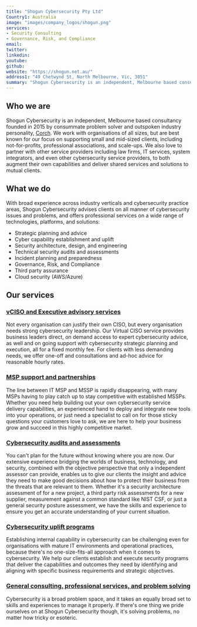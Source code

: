 ```yaml
---
title: "Shogun Cybersecurity Pty Ltd"
Country1: Australia
image: "images/company_logos/shogun.png"
services:
- Security Consulting
- Governance, Risk, and Compliance
email: 
twitter: 
linkedin: 
youtube: 
github: 
website: "https://shogun.net.au/"
address1: "49 Chetwynd St, North Melbourne, Vic, 3051"
summary: "Shogun Cybersecurity is an independent, Melbourne based consultancy founded in 2015 by consummate problem solver and outspoken industry personality, Corch. We work with organisations of all sizes, but are best known for our focus on supporting small and mid-sized clients, including not-for-profits, professional associations, and scale-ups." 
---
```

## Who we are

Shogun Cybersecurity is an independent, Melbourne based consultancy founded in 2015 by consummate problem solver and outspoken industry personality, [Corch](https://www.linkedin.com/in/corch/). We work with organisations of all sizes, but are best known for our focus on supporting small and mid-sized clients, including not-for-profits, professional associations, and scale-ups.  We also love to partner with other service providers including law firms, IT services, system integrators, and even other cybersecurity service providers, to both augment their own capabilities and deliver shared services and solutions to mutual clients.

## What we do

With broad experience across industry verticals and cybersecurity practice areas, Shogun Cybersecurity advises clients on all manner of cybersecurity issues and problems, and offers professional services on a wide range of technologies, platforms, and solutions:
* Strategic planning and advice
* Cyber capability establishment and uplift
* Security architecture, design, and engineering
* Technical security audits and assessments
* Incident planning and preparedness
* Governance, Risk, and Compliance
* Third party assurance
* Cloud security (AWS/Azure)

## Our services
### [vCISO and Executive advisory services](https://shogun.net.au/#what-we-do)

Not every organisation can justify their own CISO, but every organisation needs strong cybersecurity leadership. Our Virtual CISO service provides business leaders direct, on demand access to expert cybersecurity advice, as well and on going support with cybersecurity strategic planning and execution, all for a fixed monthly fee. For clients with less demanding needs, we offer one-off and consultations and ad-hoc advice for reasonable hourly rates.

### [MSP support and partnerships](https://shogun.net.au/#what-we-do)

The line between IT MSP and MSSP is rapidly disappearing, with many MSPs having to play catch up to stay competitive with established MSSPs. Whether you need help building out your own cybersecurity service delivery capabilities, an experienced hand to deploy and integrate new tools into your operations, or just need a specialist to call on for those sticky questions your customers love to ask, we are here to help your business grow and succeed in this highly competitive market.

### [Cybersecurity audits and assessments](https://shogun.net.au/#what-we-do)

You can't plan for the future without knowing where you are now. Our extensive experience bridging the worlds of business, technology, and security, combined with the objective perspective that only a independent assessor can provide, enables us to give our clients the insight and advice they need to make good decisions about how to protect their business from the threats that are relevant to them. Whether it's a security architecture assessment of for a new project, a third party risk assessments for a new supplier, measurement against a common standard like NIST CSF, or just a general security posture assessment, we have the skills and experience to ensure you get an accurate understanding of your current situation.

### [Cybersecurity uplift programs](https://shogun.net.au/#what-we-do)

Establishing internal capability in cybersecurity can be challenging even for organisations with mature IT environments and operational practices, because there's no one-size-fits-all approach when it comes to cybersecurity. We help our clients establish and execute security programs that deliver the capabilities and outcomes they need by identifying and aligning with specific business requirements and strategic objectives.

### [General consulting, professional services, and problem solving](https://shogun.net.au/#what-we-do)

Cybersecurity is a broad problem space, and it takes an equally broad set to skills and experiences to manage it properly. If there's one thing we pride ourselves on at Shogun Cybersecurity though, it's solving problems, no matter how tricky or esoteric. 
